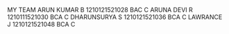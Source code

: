 MY TEAM 
ARUN KUMAR B 1210121521028 BAC C
ARUNA DEVI R 1210111521030 BCA C
DHARUNSURYA S 1210121521036 BCA C
LAWRANCE J 1210121521048 BCA C
